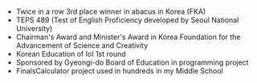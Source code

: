 - Twice in a row 3rd place winner in abacus in Korea (FKA)
- TEPS 489 (Test of English Proficiency developed by Seoul National University)
- Chairman's Award and Minister's Award in Korea Foundation for the Advancement of Science and Creativity
- Korean Education of IoI 1st round
- Sponsored by Gyeongi-do Board of Education in programming project
- FinalsCalculator project used in hundreds in my Middle School
